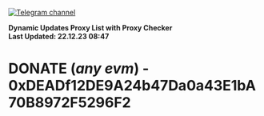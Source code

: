 [![Telegram channel](https://img.shields.io/endpoint?url=https://runkit.io/damiankrawczyk/telegram-badge/branches/master?url=https://t.me/n4z4v0d)](https://t.me/n4z4v0d) 

**Dynamic Updates Proxy List with Proxy Checker**  
**Last Updated: 22.12.23 08:47**

# DONATE (_any evm_) - 0xDEADf12DE9A24b47Da0a43E1bA70B8972F5296F2
